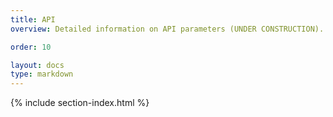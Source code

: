```yaml
---
title: API
overview: Detailed information on API parameters (UNDER CONSTRUCTION).

order: 10

layout: docs
type: markdown
---
```


{% include section-index.html %}
